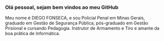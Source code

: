 ### Olá pessoal, sejam bem vindos ao meu GitHub

Meu nome é DIEGO FONSECA, e sou Policial Penal em Minas Gerais,
graduado em Gestão de Segurança Pública,
pós-graduado em Gestão Prisional e cursando Pedagogia.
Instrutor de Armamento e Tiro e amante da boa prática de Informática.
